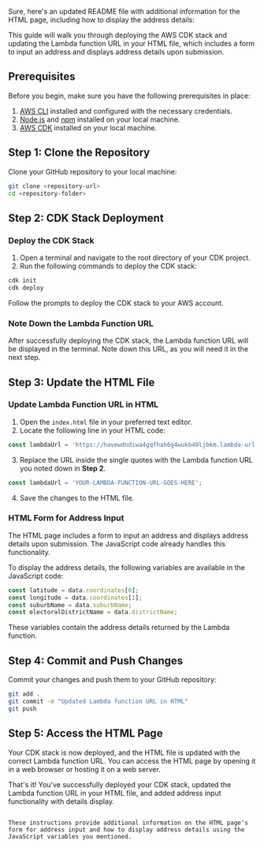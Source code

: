 Sure, here's an updated README file with additional information for the HTML page, including how to display the address details:


This guide will walk you through deploying the AWS CDK stack and updating the Lambda function URL in your HTML file, which includes a form to input an address and displays address details upon submission.

## Prerequisites

Before you begin, make sure you have the following prerequisites in place:

1. [AWS CLI](https://aws.amazon.com/cli/) installed and configured with the necessary credentials.
2. [Node.js](https://nodejs.org/) and [npm](https://www.npmjs.com/) installed on your local machine.
3. [AWS CDK](https://docs.aws.amazon.com/cdk/latest/guide/getting_started.html) installed on your local machine.

## Step 1: Clone the Repository

Clone your GitHub repository to your local machine:

```sh
git clone <repository-url>
cd <repository-folder>
```

## Step 2: CDK Stack Deployment

### Deploy the CDK Stack

1. Open a terminal and navigate to the root directory of your CDK project.
2. Run the following commands to deploy the CDK stack:

```sh
cdk init
cdk deploy
```

Follow the prompts to deploy the CDK stack to your AWS account.

### Note Down the Lambda Function URL

After successfully deploying the CDK stack, the Lambda function URL will be displayed in the terminal. Note down this URL, as you will need it in the next step.

## Step 3: Update the HTML File

### Update Lambda Function URL in HTML

1. Open the `index.html` file in your preferred text editor.
2. Locate the following line in your HTML code:

```javascript
const lambdaUrl = 'https://havewdndiwa4gqfhah6g4wukb40ljbkm.lambda-url.ap-southeast-2.on.aws/';
```

3. Replace the URL inside the single quotes with the Lambda function URL you noted down in **Step 2**.

```javascript
const lambdaUrl = 'YOUR-LAMBDA-FUNCTION-URL-GOES-HERE';
```

4. Save the changes to the HTML file.

### HTML Form for Address Input

The HTML page includes a form to input an address and displays address details upon submission. The JavaScript code already handles this functionality.

To display the address details, the following variables are available in the JavaScript code:

```javascript
const latitude = data.coordinates[0];
const longitude = data.coordinates[1];
const suburbName = data.suburbName;
const electoralDistrictName = data.districtName;
```

These variables contain the address details returned by the Lambda function.

## Step 4: Commit and Push Changes

Commit your changes and push them to your GitHub repository:

```sh
git add .
git commit -m "Updated Lambda function URL in HTML"
git push
```

## Step 5: Access the HTML Page

Your CDK stack is now deployed, and the HTML file is updated with the correct Lambda function URL. You can access the HTML page by opening it in a web browser or hosting it on a web server.

That's it! You've successfully deployed your CDK stack, updated the Lambda function URL in your HTML file, and added address input functionality with details display.
```

These instructions provide additional information on the HTML page's form for address input and how to display address details using the JavaScript variables you mentioned.